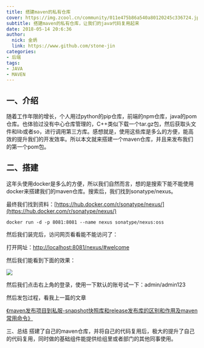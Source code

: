 ```yaml
---
title: 搭建maven的私有仓库
cover: https://img.zcool.cn/community/011e475b86a540a80120245c336724.jpg@1280w_1l_2o_100sh.jpg
subtitle: 搭建maven的私有仓库，让我们的java代码复用起来
date: 2018-05-14 20:6:36
author: 
  nick: 金炳
  link: https://www.github.com/stone-jin
categories:
- 后端
tags:
- JAVA
- MAVEN
---
```


## 一、介绍
随着工作年限的增长，个人用过python的pip仓库，前端的npm仓库，java的pom仓库。也体验过没有中心仓库管理的，C++类似下载一个tar.gz包，然后获取头文件和lib或者so，进行调用第三方库。感想就是，使用这些库是多么的方便，能高效的提升我们的开发效率。所以本文就来搭建一个maven仓库，并且来发布我们的第一个pom包。

## 二、搭建

这年头使用docker是多么的方便，所以我们自然而言，想的是搜索下能不能使用docker来搭建我们的maven仓库。搜索后，我们找到sonatype/nexus。

最终我们找到资料：[https://hub.docker.com/r/sonatype/nexus/](https://hub.docker.com/r/sonatype/nexus/)

```text
docker run -d -p 8081:8081 --name nexus sonatype/nexus:oss
```

然后我们装完后，访问网页看看能不能访问了：

打开网址：[http://localhost:8081/nexus/#welcome](http://localhost:8081/nexus/#welcome)

然后我们能看到下面的效果：

![](https://520stone-blog.oss-cn-beijing.aliyuncs.com/upload/2018-05-14T12:02:48Z/688b1d8e-6e60-4dce-8cb7-8ea09899fcd8.png)

然后我们点击右上角的登录，使用一下默认的账号试一下：admin/admin123

然后发包过程，看我上一篇的文章

[《maven发布项目到私服-snapshot快照库和release发布库的区别和作用及maven常用命令》](https://www.520stone.com/page/article/34)

三、总结
搭建了自己的maven仓库，并将自己的代码复用后，极大的提升了自己的代码复用，同时做的基础组件能提供给组里或者部门的其他同事使用。